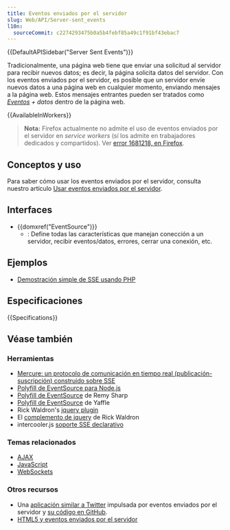 ```yaml
---
title: Eventos enviados por el servidor
slug: Web/API/Server-sent_events
l10n:
  sourceCommit: c2274293475b0a5b4febf85a49c1f91bf43ebac7
---
```


{{DefaultAPISidebar("Server Sent Events")}}

Tradicionalmente, una página web tiene que enviar una solicitud al servidor para recibir nuevos datos; es decir, la página solicita datos del servidor. Con los eventos enviados por el servidor, es posible que un servidor envíe nuevos datos a una página web en cualquier momento, enviando mensajes a la página web. Estos mensajes entrantes pueden ser tratados como _[Eventos](/es/docs/Web/API/Event) + datos_ dentro de la página web.

{{AvailableInWorkers}}

> **Nota:** Firefox actualmente no admite el uso de eventos enviados por el servidor en _service workers_ (sí los admite en trabajadores dedicados y compartidos). Ver [error 1681218, en Firefox](https://bugzil.la/1681218).

## Conceptos y uso

Para saber cómo usar los eventos enviados por el servidor, consulta nuestro artículo [Usar eventos enviados por el servidor](/es/docs/Web/API/Server-sent_events/Using_server-sent_events).

## Interfaces

- {{domxref("EventSource")}}
  - : Define todas las características que manejan conección a un servidor, recibir eventos/datos, errores, cerrar una conexión, etc.

## Ejemplos

- [Demostración simple de SSE usando PHP](https://github.com/mdn/dom-examples/tree/main/server-sent-events)

## Especificaciones

{{Specifications}}

## Véase también

### Herramientas

- [Mercure: un protocolo de comunicación en tiempo real (publicación-suscripción) construido sobre SSE](https://mercure.rocks)
- [Polyfill de EventSource para Node.js](https://github.com/EventSource/eventsource)
- [Polyfill de EventSource](https://github.com/remy/polyfills/blob/master/EventSource.js) de Remy Sharp
- [Polyfill de EventSource](https://github.com/Yaffle/EventSource) de Yaffle
- Rick Waldron's [jquery plugin](https://github.com/rwaldron/jquery.eventsource)
- El [complemento de jquery](https://github.com/rwaldron/jquery.eventsource) de Rick Waldron
- intercooler.js [soporte SSE declarativo](https://intercoolerjs.org/docs.html#sse)

### Temas relacionados

- [AJAX](/es/docs/Web/Guide/AJAX)
- [JavaScript](/es/docs/Web/JavaScript)
- [WebSockets](/es/docs/Web/API/WebSockets_API)

### Otros recursos

- Una [aplicación similar a Twitter](https://hacks.mozilla.org/2011/06/a-wall-powered-by-eventsource-and-server-sent-events/) impulsada por eventos enviados por el servidor y [su código en GitHub](https://github.com/mozilla/webowonder-demos/tree/master/demos/friends%20timeline).
- [HTML5 y eventos enviados por el servidor](https://dsheiko.com/weblog/html5-and-server-sent-events/)
